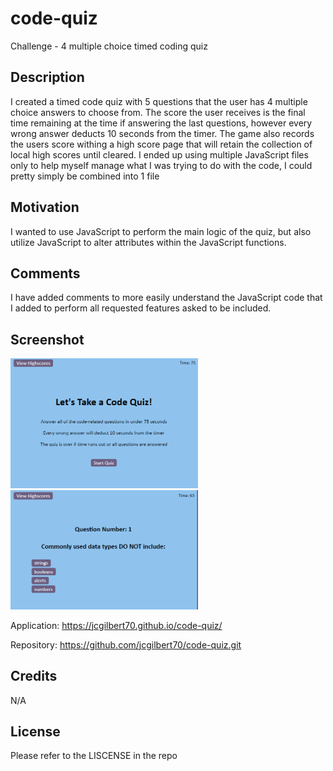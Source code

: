 # code-quiz
Challenge - 4 multiple choice timed coding quiz

## Description

I created a timed code quiz with 5 questions that the user has 4 multiple choice answers to choose from. The score the user receives is the final time remaining at the time if answering the last questions, however every wrong answer deducts 10 seconds from the timer. The game also records the users score withing a high score page that will retain the collection of local high scores until cleared. I ended up using multiple JavaScript files only to help myself manage what I was trying to do with the code, I could pretty simply be combined into 1 file

## Motivation

I wanted to use JavaScript to perform the main logic of the quiz, but also utilize JavaScript to alter attributes within the JavaScript functions.   

## Comments

I have added comments to more easily understand the JavaScript code that I added to perform all requested features asked to be included.

## Screenshot

<img src="./assets/img/screenshot-intro.png" width="300">
<img src="./assets/img/screenshot-quiz.png" width="300"> 

Application: https://jcgilbert70.github.io/code-quiz/

Repository: https://github.com/jcgilbert70/code-quiz.git

## Credits

N/A

## License

Please refer to the LISCENSE in the repo